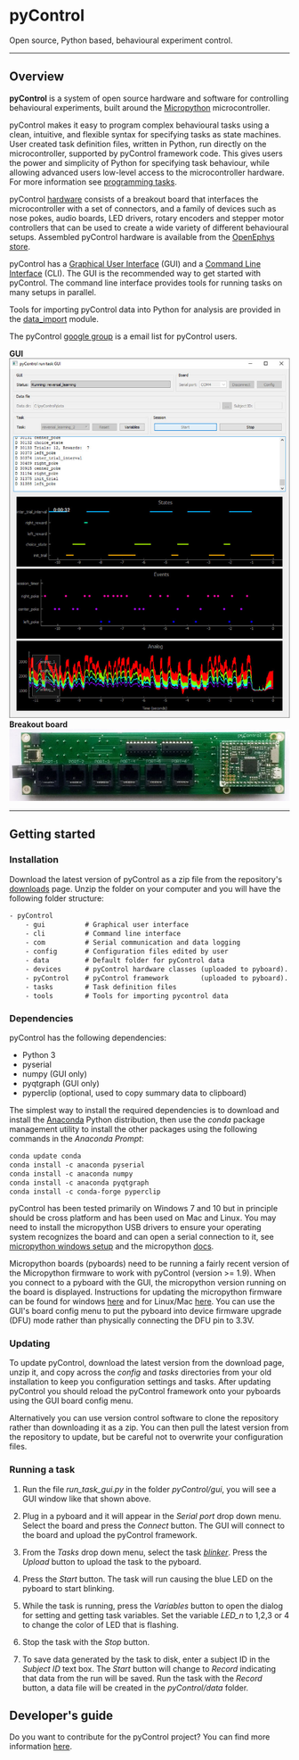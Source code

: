# pyControl

Open source, Python based, behavioural experiment control.

---

## Overview

**pyControl** is a system of open source hardware and software for controlling behavioural experiments, built around the [Micropython](https://micropython.org/) microcontroller.

pyControl makes it easy to program complex behavioural tasks using a clean, intuitive, and flexible syntax for specifying tasks as state machines. User created task definition files, written in Python, run directly on the microcontroller, supported by pyControl framework code.  This gives users the power and simplicity of Python for specifying task behaviour, while allowing advanced users low-level access to the microcontroller hardware.  For more information see [programming tasks](user-guide/programming-tasks.md).

pyControl [hardware](user-guide/hardware.md) consists of a breakout board that interfaces the microcontroller with a set of connectors, and a family of devices such as nose pokes, audio boards, LED drivers, rotary encoders and stepper motor controllers that can be used to create a wide variety of different behavioural setups.  Assembled pyControl hardware is available from the [OpenEphys store](http://www.open-ephys.org/store).

pyControl has a [Graphical User Interface](user-guide/graphical-user-interface.md) (GUI) and a [Command Line Interface](user-guide/command-line-interface.md) (CLI).   The GUI is the recommended way to get started with pyControl.  The command line interface provides tools for running tasks on many setups in parallel.

Tools for importing pyControl data into Python for analysis are provided in the [data_import](user-guide/importing-data.md) module.

The pyControl [google group](https://groups.google.com/forum/#!forum/pycontrol) is a email list for pyControl users.

**GUI**
![run_task_GUI.jpg](media/run_task_GUI.jpg)
**Breakout board**
![Breakout 1.2 back](media/hardware/breakout-1-2-back.jpg)

---

## Getting started


### Installation

Download the latest version of pyControl as a zip file from the repository's [downloads](https://bitbucket.org/takam/pycontrol/downloads/) page. Unzip the folder on your computer and you will have the following folder structure:

```
- pyControl
	- gui          # Graphical user interface
    - cli          # Command line interface
    - com          # Serial communication and data logging
    - config       # Configuration files edited by user
    - data         # Default folder for pyControl data
    - devices      # pyControl hardware classes (uploaded to pyboard).
    - pyControl    # pyControl framework        (uploaded to pyboard).
    - tasks        # Task definition files
    - tools        # Tools for importing pycontrol data
```

### Dependencies

pyControl has the following dependencies:

- Python 3 
- pyserial
- numpy     (GUI only)
- pyqtgraph (GUI only)
- pyperclip (optional, used to copy summary data to clipboard)

The simplest way to install the required dependencies is to download and install the [Anaconda](https://www.anaconda.com/download/) Python distribution, then use the *conda* package management utility to install the other packages using the following commands in the *Anaconda Prompt*:

```
conda update conda
conda install -c anaconda pyserial
conda install -c anaconda numpy
conda install -c anaconda pyqtgraph
conda install -c conda-forge pyperclip
```

pyControl has been tested primarily on Windows 7 and 10 but in principle should be cross platform and has been used on Mac and Linux.  You may need to install the micropython USB drivers to ensure your operating system recognizes the board and can open a serial connection to it, see [micropython windows setup](http://micropython.org/resources/Micro-Python-Windows-setup.pdf) and the micropython [docs](http://docs.micropython.org/en/latest/pyboard/pyboard/tutorial/repl.html).

Micropython boards (pyboards) need to be running a fairly recent version of the Micropython firmware to work with pyControl (version >= 1.9).  When you connect to a pyboard with the GUI, the micropython version running on the board is displayed.  Instructions for updating the micropython firmware can be found for windows [here](http://micropython.org/download) and for Linux/Mac [here](https://github.com/micropython/micropython/wiki/Pyboard-Firmware-Update). You can use the GUI's board config menu to put the pyboard into device firmware upgrade (DFU) mode rather than physically connecting the DFU pin to 3.3V.

### Updating

To update pyControl, download the latest version from the download page, unzip it, and copy across the *config* and *tasks* directories from your old installation to keep you configuration settings and tasks.  After updating pyControl you should reload the pyControl framework onto your pyboards using the GUI board config menu.

Alternatively you can use version control software to clone the repository rather than downloading it as a zip.  You can then pull the latest version from the repository to update, but be careful not to overwrite your configuration files.

### Running a task

1. Run the file *run_task_gui.py* in the folder *pyControl/gui*, you will see a GUI window like that shown above.

2. Plug in a pyboard and it will appear in the *Serial port* drop down menu.  Select the board and press the *Connect* button.  The GUI will connect to the board and upload the pyControl framework.

3. From the *Tasks* drop down menu, select the task [*blinker*](https://bitbucket.org/takam/pycontrol/src/default/tasks/blinker.py).  Press the *Upload* button to upload the task to the pyboard.

4. Press the *Start* button.  The task will run causing the blue LED on the pyboard to start blinking.

5.  While the task is running, press the *Variables* button to open the dialog for setting and getting task variables.  Set the variable *LED_n* to 1,2,3 or 4 to change the color of LED that is flashing.

6.  Stop the task with the *Stop* button.

7.  To save data generated by the task to disk, enter a subject ID in the *Subject ID* text box.  The *Start* button will change to *Record* indicating that data from the run will be saved.  Run the task with the *Record* button, a data file will be created in the *pyControl/data* folder.

## Developer's guide

Do you want to contribute for the pyControl project? You can find more information [here](/contributing).